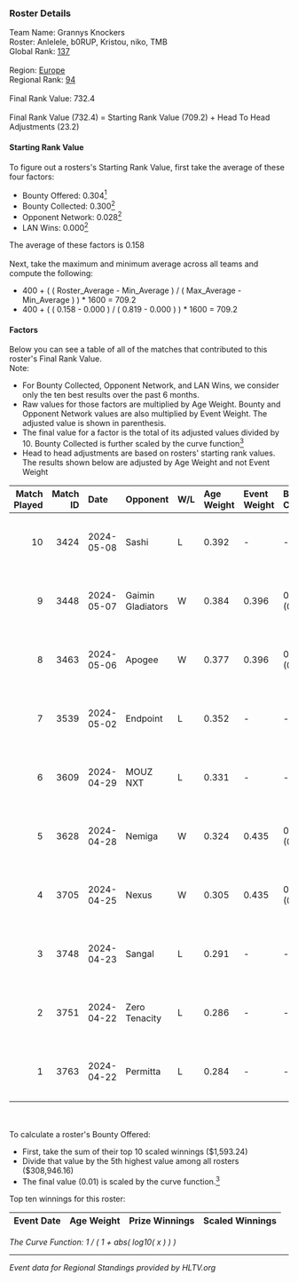 ### Roster Details<br />
Team Name: Grannys Knockers<br />
Roster: Anlelele, b0RUP, Kristou, niko, TMB<br />
Global Rank: [137](../../standings_global_2024_09_06.md)<br />
<br />
Region: [Europe]( ../../standings_europe_2024_09_06.md)<br />
Regional Rank: [94]( ../../standings_europe_2024_09_06.md)<br />
<br />
Final Rank Value:  732.4<br />
<br />
Final Rank Value (732.4) = Starting Rank Value (709.2) + Head To Head Adjustments (23.2)<br />

#### Starting Rank Value<br />
To figure out a rosters's Starting Rank Value, first take the average of these four factors:<br />
- Bounty Offered: 0.304[<sup>1</sup>](#table2)
- Bounty Collected: 0.300[<sup>2</sup>](#table1)
- Opponent Network: 0.028[<sup>2</sup>](#table1)
- LAN Wins: 0.000[<sup>2</sup>](#table1)

The average of these factors is 0.158<br />
<br />
Next, take the maximum and minimum average across all teams and compute the following:<br />
- 400 + ( ( Roster_Average - Min_Average ) / ( Max_Average - Min_Average ) ) * 1600 = 709.2
- 400 + ( ( 0.158 - 0.000 ) / ( 0.819 - 0.000 ) ) * 1600 = 709.2


#### Factors<br />
Below you can see a table of all of the matches that contributed to this roster's Final Rank Value.<br />
Note:<br />

- For Bounty Collected, Opponent Network, and LAN Wins, we consider only the ten best results over the past 6 months.
- Raw values for those factors are multiplied by Age Weight. Bounty and Opponent Network values are also multiplied by Event Weight. The adjusted value is shown in parenthesis.
- The final value for a factor is the total of its adjusted values divided by 10. Bounty Collected is further scaled by the curve function[<sup>3</sup>](#curveFunction)
- Head to head adjustments are based on rosters' starting rank values. The results shown below are adjusted by Age Weight and not Event Weight
<span id="table1"></span><br />


| Match Played | Match ID | Date       | Opponent          | W/L | Age Weight | Event Weight | Bounty Collected | Opponent Network | LAN Wins  | H2H Adj. | Roster                              |
| -: | -: | :- | :- | :- | :- | :- | :- | :- | :- | -: | :- |
|           10 |     3424 | 2024-05-08 | Sashi             | L   | 0.392      | -            | -                | -                | -         |    -1.26 | Anlelele, b0RUP, Kristou, niko, TMB |
|            9 |     3448 | 2024-05-07 | Gaimin Gladiators | W   | 0.384      | 0.396        | 0.019 (0.003)    | 0.511 (0.078)    | 0 (0.000) |     9.09 | Anlelele, b0RUP, Kristou, niko, TMB |
|            8 |     3463 | 2024-05-06 | Apogee            | W   | 0.377      | 0.396        | 0.006 (0.001)    | 0.207 (0.031)    | 0 (0.000) |     6.83 | Anlelele, b0RUP, Kristou, niko, TMB |
|            7 |     3539 | 2024-05-02 | Endpoint          | L   | 0.352      | -            | -                | -                | -         |    -1.69 | Anlelele, b0RUP, Kristou, niko, TMB |
|            6 |     3609 | 2024-04-29 | MOUZ NXT          | L   | 0.331      | -            | -                | -                | -         |    -1.93 | b0RUP, Kristou, niko, refrezh, TMB  |
|            5 |     3628 | 2024-04-28 | Nemiga            | W   | 0.324      | 0.435        | 0.298 (0.042)    | 0.798 (0.112)    | 0 (0.000) |     9.49 | b0RUP, Kristou, niko, refrezh, TMB  |
|            4 |     3705 | 2024-04-25 | Nexus             | W   | 0.305      | 0.435        | 0.010 (0.001)    | 0.448 (0.059)    | 0 (0.000) |     6.09 | b0RUP, Kristou, niko, refrezh, TMB  |
|            3 |     3748 | 2024-04-23 | Sangal            | L   | 0.291      | -            | -                | -                | -         |    -0.41 | Anlelele, b0RUP, Kristou, niko, TMB |
|            2 |     3751 | 2024-04-22 | Zero Tenacity     | L   | 0.286      | -            | -                | -                | -         |    -1.19 | b0RUP, Kristou, niko, refrezh, TMB  |
|            1 |     3763 | 2024-04-22 | Permitta          | L   | 0.284      | -            | -                | -                | -         |    -1.83 | b0RUP, Kristou, niko, refrezh, TMB  |

<br />
<span id="table2"></span><br />
To calculate a roster's Bounty Offered:<br />

- First, take the sum of their top 10 scaled winnings ($1,593.24)
- Divide that value by the 5th highest value among all rosters ($308,946.16)
- The final value (0.01) is scaled by the curve function.[<sup>3</sup>](#curveFunction)

Top ten winnings for this roster:<br />

| Event Date | Age Weight | Prize Winnings | Scaled Winnings |
| :- | -: | :- | :- |


<span id="curveFunction"></span>_The Curve Function: 1 / ( 1 + abs( log10( x ) ) )_<br />

---
_Event data for Regional Standings provided by HLTV.org_<br />
